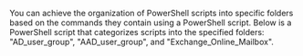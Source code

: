 You can achieve the organization of PowerShell scripts into specific folders based on the commands they contain using a PowerShell script. Below is a PowerShell script that categorizes scripts into the specified folders: "AD_user_group", "AAD_user_group", and "Exchange_Online_Mailbox".
